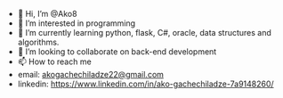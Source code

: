 - 👋 Hi, I’m @Ako8
- 👀 I’m interested in programming
- 🌱 I’m currently learning python, flask, C#, oracle, data structures and algorithms.
- 💞️ I’m looking to collaborate on back-end development
- 📫 How to reach me 
- email: akogachechiladze22@gmail.com 
- linkedin: https://www.linkedin.com/in/ako-gachechiladze-7a9148260/

<!---
Ako8/Ako8 is a ✨ special ✨ repository because its `README.md` (this file) appears on your GitHub profile.
You can click the Preview link to take a look at your changes.
--->
